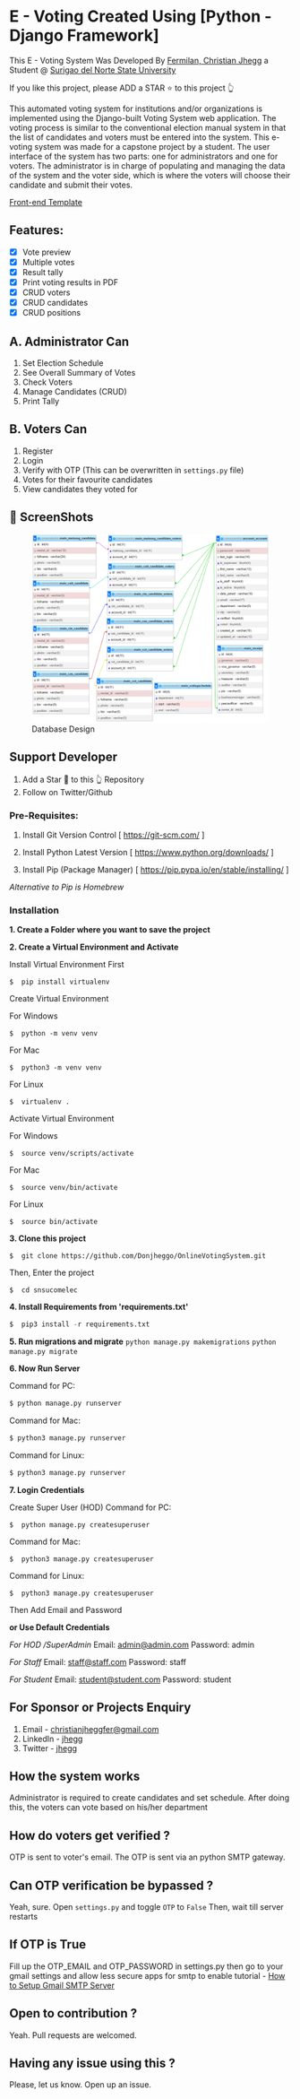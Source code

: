 # E - Voting Created Using [Python - Django Framework]
This E - Voting System Was Developed By [Fermilan, Christian Jhegg](https://www.facebook.com/Donjheggo/) a Student @ [Surigao del Norte State University](https://snsu.edu.ph/)



If you like this project, please ADD a STAR ⭐️  to this project 👆

This automated voting system for institutions and/or organizations is implemented using the Django-built Voting System web application. The voting process is similar to the conventional election manual system in that the list of candidates and voters must be entered into the system. This e-voting system was made for a capstone project by a student. The user interface of the system has two parts: one for administrators and one for voters. The administrator is in charge of populating and managing the data of the system and the voter side, which is where the voters will choose their candidate and submit their votes.


[Front-end Template](https://startbootstrap.com/theme/sb-admin-2 "SB Admin 2")


## Features:

- [x] Vote preview
- [x] Multiple votes
- [x] Result tally
- [x] Print voting results in PDF
- [x] CRUD voters
- [x] CRUD candidates
- [x] CRUD positions

## A. Administrator Can
1. Set Election Schedule
2. See Overall Summary of Votes
3. Check Voters
4. Manage Candidates (CRUD)
5. Print Tally


## B. Voters Can
1. Register
2. Login
3. Verify with OTP (This can be overwritten in `settings.py` file)
4. Votes for their favourite candidates
5. View candidates they voted for

## 📸 ScreenShots
<figure>
  <img
  src="screenshots/ERD/ERD.png"
  alt="ERD">
  <figcaption>Database Design</figcaption>
</figure>




## Support Developer
1. Add a Star 🌟 to this 👆 Repository
2. Follow on Twitter/Github




### Pre-Requisites:
1. Install Git Version Control
[ https://git-scm.com/ ]

2. Install Python Latest Version
[ https://www.python.org/downloads/ ]

3. Install Pip (Package Manager)
[ https://pip.pypa.io/en/stable/installing/ ]

*Alternative to Pip is Homebrew*


### Installation
**1. Create a Folder where you want to save the project**

**2. Create a Virtual Environment and Activate**

Install Virtual Environment First
```
$  pip install virtualenv
```

Create Virtual Environment

For Windows
```
$  python -m venv venv
```
For Mac
```
$  python3 -m venv venv
```
For Linux
```
$  virtualenv .
```

Activate Virtual Environment

For Windows
```
$  source venv/scripts/activate
```

For Mac
```
$  source venv/bin/activate
```

For Linux
```
$  source bin/activate
```

**3. Clone this project**
```
$  git clone https://github.com/Donjheggo/OnlineVotingSystem.git
```

Then, Enter the project
```
$  cd snsucomelec
```

**4. Install Requirements from 'requirements.txt'**
```python
$  pip3 install -r requirements.txt
```

**5. Run migrations and migrate**
```python manage.py makemigrations```
```python manage.py migrate```

**6. Now Run Server**

Command for PC:
```python
$ python manage.py runserver
```

Command for Mac:
```python
$ python3 manage.py runserver
```

Command for Linux:
```python
$ python3 manage.py runserver
```

**7. Login Credentials**

Create Super User (HOD)
Command for PC:
```
$  python manage.py createsuperuser
```

Command for Mac:
```
$  python3 manage.py createsuperuser
```

Command for Linux:
```
$  python3 manage.py createsuperuser
```



Then Add Email and Password

**or Use Default Credentials**

*For HOD /SuperAdmin*
Email: admin@admin.com
Password: admin

*For Staff*
Email: staff@staff.com
Password: staff

*For Student*
Email: student@student.com
Password: student



## For Sponsor or Projects Enquiry
1. Email - christianjheggfer@gmail.com
2. LinkedIn - [jhegg](https://www.linkedin.com/in/christian-jhegg-fermilan-216752222/)
2. Twitter - [jhegg](https://www.facebook.com/Donjheggo)



## How the system works
Administrator is required to create candidates and set schedule. 
After doing this, the voters can vote based on his/her department

## How do voters get verified ?
OTP is sent to voter's email.
The OTP is sent via an python SMTP gateway. 

## Can OTP verification be bypassed ?
Yeah, sure.
Open `settings.py` and toggle `OTP` to  `False`
Then, wait till server restarts

## If OTP is True
Fill up the OTP_EMAIL and OTP_PASSWORD in settings.py
then go to your gmail settings and allow less secure apps for smtp to enable
tutorial - [How to Setup Gmail SMTP Server](https://www.youtube.com/watch?v=1YXVdyVuFGA)


## Open to contribution ?
Yeah. Pull requests are welcomed.

## Having any issue using this ?
Please, let us know. Open up an issue. 


